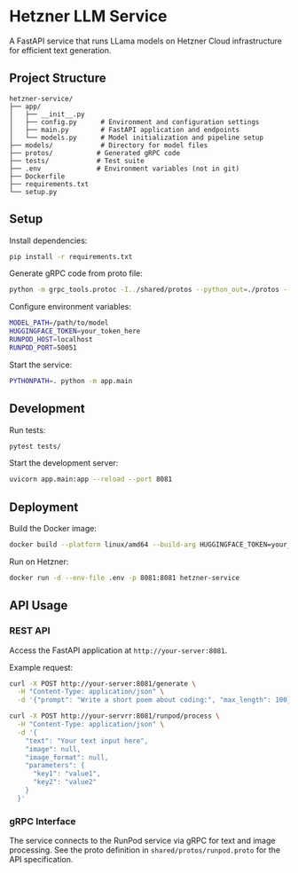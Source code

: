 # Hetzner LLM Service

A FastAPI service that runs LLama models on Hetzner Cloud infrastructure for efficient text generation.

## Project Structure

```plaintext
hetzner-service/
├── app/
│   ├── __init__.py
│   ├── config.py      # Environment and configuration settings
│   ├── main.py        # FastAPI application and endpoints
│   └── models.py      # Model initialization and pipeline setup
├── models/            # Directory for model files
├── protos/           # Generated gRPC code
├── tests/            # Test suite
├── .env              # Environment variables (not in git)
├── Dockerfile
├── requirements.txt
└── setup.py
```

## Setup

Install dependencies:

```bash
pip install -r requirements.txt
```

Generate gRPC code from proto file:

```bash
python -m grpc_tools.protoc -I../shared/protos --python_out=./protos --grpc_python_out=./protos ../shared/protos/runpod.proto
```

Configure environment variables:

```bash
MODEL_PATH=/path/to/model
HUGGINGFACE_TOKEN=your_token_here
RUNPOD_HOST=localhost
RUNPOD_PORT=50051
```

Start the service:

```bash
PYTHONPATH=. python -m app.main
```

## Development

Run tests:

```bash
pytest tests/
```

Start the development server:

```bash
uvicorn app.main:app --reload --port 8081
```

## Deployment

Build the Docker image:

```bash
docker build --platform linux/amd64 --build-arg HUGGINGFACE_TOKEN=your_secret_token .
```

Run on Hetzner:

```bash
docker run -d --env-file .env -p 8081:8081 hetzner-service
```

## API Usage

### REST API

Access the FastAPI application at `http://your-server:8081`.

Example request:

```bash
curl -X POST http://your-server:8081/generate \
  -H "Content-Type: application/json" \
  -d '{"prompt": "Write a short poem about coding:", "max_length": 100}'
```

```bash
curl -X POST http://your-servrr:8081/runpod/process \
  -H "Content-Type: application/json" \
  -d '{
    "text": "Your text input here",
    "image": null,
    "image_format": null,
    "parameters": {
      "key1": "value1",
      "key2": "value2"
    }
  }'
```

### gRPC Interface

The service connects to the RunPod service via gRPC for text and image processing. See the proto definition in `shared/protos/runpod.proto` for the API specification.

